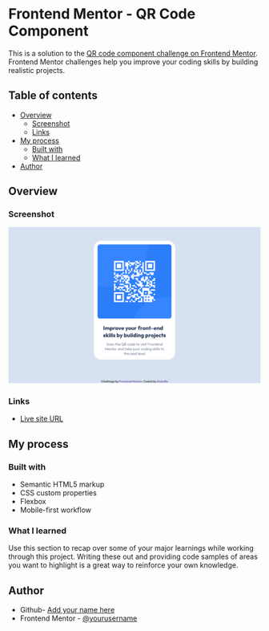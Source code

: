 # Frontend Mentor - QR Code Component 

This is a solution to the [QR code component challenge on Frontend Mentor](https://www.frontendmentor.io/challenges/qr-code-component-iux_sIO_H). Frontend Mentor challenges help you improve your coding skills by building realistic projects. 

## Table of contents

- [Overview](#overview)
  - [Screenshot](#screenshot)
  - [Links](#links)
- [My process](#my-process)
  - [Built with](#built-with)
  - [What I learned](#what-i-learned)
- [Author](#author)



## Overview

### Screenshot

![QR Code Component Desktop View Nest Hub Device Image](./images/qr-code-component-myreadme-image.png)


### Links

- [Live site URL ](https://aishabu.github.io/qr-code-component/)


## My process

### Built with

- Semantic HTML5 markup
- CSS custom properties
- Flexbox
- Mobile-first workflow


### What I learned

Use this section to recap over some of your major learnings while working through this project. Writing these out and providing code samples of areas you want to highlight is a great way to reinforce your own knowledge.


## Author

- Github- [Add your name here](https://www.your-site.com)
- Frontend Mentor - [@yourusername](https://www.frontendmentor.io/profile/yourusername)
